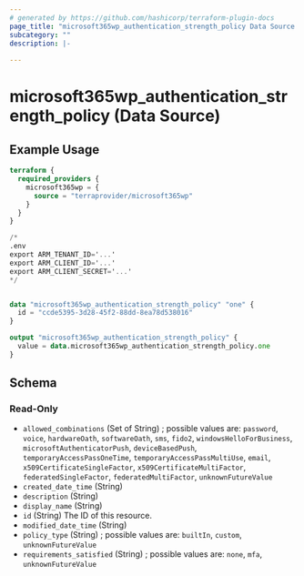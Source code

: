 ```yaml
---
# generated by https://github.com/hashicorp/terraform-plugin-docs
page_title: "microsoft365wp_authentication_strength_policy Data Source - microsoft365wp"
subcategory: ""
description: |-
  
---
```


# microsoft365wp_authentication_strength_policy (Data Source)



## Example Usage

```terraform
terraform {
  required_providers {
    microsoft365wp = {
      source = "terraprovider/microsoft365wp"
    }
  }
}

/*
.env
export ARM_TENANT_ID='...'
export ARM_CLIENT_ID='...'
export ARM_CLIENT_SECRET='...'
*/


data "microsoft365wp_authentication_strength_policy" "one" {
  id = "ccde5395-3d28-45f2-88dd-8ea78d538016"
}

output "microsoft365wp_authentication_strength_policy" {
  value = data.microsoft365wp_authentication_strength_policy.one
}
```

<!-- schema generated by tfplugindocs -->
## Schema

### Read-Only

- `allowed_combinations` (Set of String) ; possible values are: `password`, `voice`, `hardwareOath`, `softwareOath`, `sms`, `fido2`, `windowsHelloForBusiness`, `microsoftAuthenticatorPush`, `deviceBasedPush`, `temporaryAccessPassOneTime`, `temporaryAccessPassMultiUse`, `email`, `x509CertificateSingleFactor`, `x509CertificateMultiFactor`, `federatedSingleFactor`, `federatedMultiFactor`, `unknownFutureValue`
- `created_date_time` (String)
- `description` (String)
- `display_name` (String)
- `id` (String) The ID of this resource.
- `modified_date_time` (String)
- `policy_type` (String) ; possible values are: `builtIn`, `custom`, `unknownFutureValue`
- `requirements_satisfied` (String) ; possible values are: `none`, `mfa`, `unknownFutureValue`


